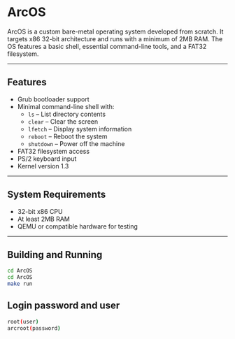 # ArcOS

ArcOS is a custom bare-metal operating system developed from scratch. It targets x86 32-bit architecture and runs with a minimum of 2MB RAM. The OS features a basic shell, essential command-line tools, and a FAT32 filesystem.

---

## Features

- Grub bootloader support
- Minimal command-line shell with:
  - `ls` – List directory contents
  - `clear` – Clear the screen
  - `lfetch` – Display system information
  - `reboot` – Reboot the system
  - `shutdown` – Power off the machine
- FAT32 filesystem access
- PS/2 keyboard input
- Kernel version 1.3

---

## System Requirements

- 32-bit x86 CPU
- At least 2MB RAM
- QEMU or compatible hardware for testing

---

## Building and Running

```bash
cd ArcOS
cd ArcOS
make run
```
## Login password and user

```bash
root(user)
arcroot(password)
